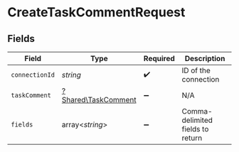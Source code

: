 # CreateTaskCommentRequest


## Fields

| Field                                                     | Type                                                      | Required                                                  | Description                                               |
| --------------------------------------------------------- | --------------------------------------------------------- | --------------------------------------------------------- | --------------------------------------------------------- |
| `connectionId`                                            | *string*                                                  | :heavy_check_mark:                                        | ID of the connection                                      |
| `taskComment`                                             | [?Shared\TaskComment](../../Models/Shared/TaskComment.md) | :heavy_minus_sign:                                        | N/A                                                       |
| `fields`                                                  | array<*string*>                                           | :heavy_minus_sign:                                        | Comma-delimited fields to return                          |